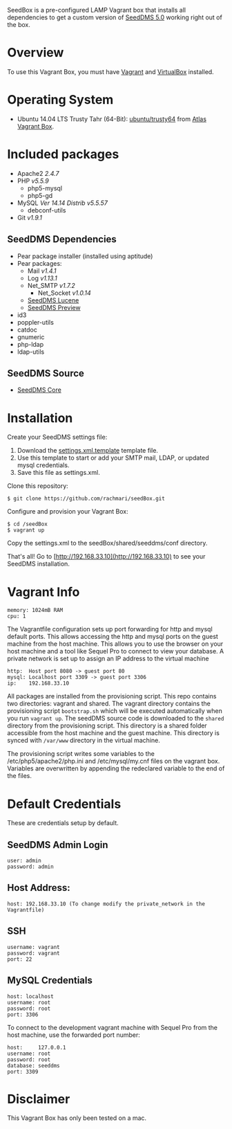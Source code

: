 
SeedBox is a pre-configured LAMP Vagrant box that installs all dependencies to get a custom version of [SeedDMS 5.0](http://github.com/rachmari/seeddms) working right out of the box.

# Overview
To use this Vagrant Box, you must have [Vagrant](http://vagrantup.com) and [VirtualBox](https://www.virtualbox.org) installed.

# Operating System

* Ubuntu 14.04 LTS Trusty Tahr (64-Bit): [ubuntu/trusty64](https://atlas.hashicorp.com/ubuntu/boxes/trusty64) from [Atlas Vagrant Box](https://atlas.hashicorp.com/boxes/search?utm_source=vagrantcloud.com&vagrantcloud=1).
 
# Included packages

* Apache2 _2.4.7_
* PHP _v5.5.9_
  * php5-mysql
  * php5-gd
* MySQL _Ver 14.14 Distrib v5.5.57_
  * debconf-utils
* Git _v1.9.1_

## SeedDMS Dependencies

* Pear package installer (installed using aptitude)
* Pear packages:
  * Mail _v1.4.1_
  * Log _v1.13.1_
  * Net_SMTP _v1.7.2_
    * Net_Socket _v1.0.14_
  * [SeedDMS Lucene](https://sourceforge.net/projects/seeddms/files/seeddms-5.0.1/SeedDMS_Lucene-1.1.7.tgz)
  * [SeedDMS Preview](https://sourceforge.net/projects/seeddms/files/seeddms-5.0.1/SeedDMS_Preview-1.1.5.tgz)
* id3
* poppler-utils
* catdoc
* gnumeric
* php-ldap
* ldap-utils

## SeedDMS Source
* [SeedDMS Core](https://github.com/rachmari/seeddms)

# Installation

Create your SeedDMS settings file:
1. Download the [settings.xml.template](https://github.com/rachmari/seeddms/blob/master/conf/settings.xml.template) template file.
2. Use this template to start or add your SMTP mail, LDAP, or updated mysql credentials.
3. Save this file as settings.xml.

Clone this repository:

    $ git clone https://github.com/rachmari/seedBox.git
    
Configure and provision your Vagrant Box:

    $ cd /seedBox
    $ vagrant up
    
Copy the settings.xml to the seedBox/shared/seeddms/conf directory.
    
That's all! Go to [http://192.168.33.10](http://192.168.33.10) to see your SeedDMS installation.

# Vagrant Info
```
memory: 1024mB RAM
cpu: 1
```
The Vagrantfile configuration sets up port forwarding for http and mysql default ports. This allows accessing the http and mysql ports on the guest machine from the host machine. This allows you to use the browser on your host machine and a tool like Sequel Pro to connect to view your database. A private network is set up to assign an IP address to the virtual machine
```
http:  Host port 8080 -> guest port 80
mysql: Localhost port 3309 -> guest port 3306
ip:    192.168.33.10
```
All packages are installed from the provisioning script. This repo contains two directories: vagrant and shared. The vagrant directory contains the provisioning script `bootstrap.sh` which will be executed automatically when you run `vagrant up`. The seedDMS source code is downloaded to the `shared` directory from the provisioning script. This directory is a shared folder accessible from the host machine and the guest machine. This directory is synced with `/var/www` directory in the virtual machine. 

The provisioning script writes some variables to the /etc/php5/apache2/php.ini and /etc/mysql/my.cnf files on the vagrant box. Variables are overwritten by appending the redeclared variable to the end of the files.

# Default Credentials
These are credentials setup by default.

## SeedDMS Admin Login
```
user: admin
password: admin
```
## Host Address:
```
host: 192.168.33.10 (To change modify the private_network in the Vagrantfile)
 ```
## SSH
```
username: vagrant
password: vagrant
port: 22
```
## MySQL Credentials
```
host: localhost
username: root
password: root
port: 3306
```
To connect to the development vagrant machine with Sequel Pro from the host machine, use the forwarded port number:
```
host:     127.0.0.1
username: root
password: root
database: seeddms
port: 3309
```
# Disclaimer
This Vagrant Box has only been tested on a mac.

